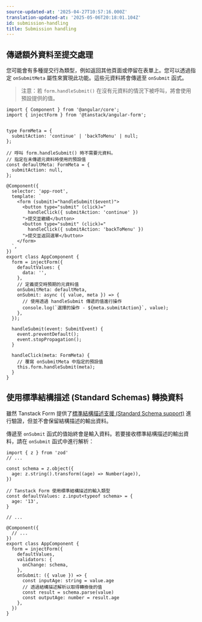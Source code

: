 ```yaml
---
source-updated-at: '2025-04-27T10:57:16.000Z'
translation-updated-at: '2025-05-06T20:18:01.104Z'
id: submission-handling
title: Submission handling
---
```


## 傳遞額外資料至提交處理

您可能會有多種提交行為類型，例如返回其他頁面或停留在表單上。您可以透過指定 `onSubmitMeta` 屬性來實現此功能。這些元資料將會傳遞至 `onSubmit` 函式。

> 注意：若 `form.handleSubmit()` 在沒有元資料的情況下被呼叫，將會使用預設提供的值。

```angular-ts
import { Component } from '@angular/core';
import { injectForm } from '@tanstack/angular-form';


type FormMeta = {
  submitAction: 'continue' | 'backToMenu' | null;
};

// 呼叫 form.handleSubmit() 時不需要元資料。
// 指定在未傳遞元資料時使用的預設值
const defaultMeta: FormMeta = {
  submitAction: null,
};

@Component({
  selector: 'app-root',
  template: `
    <form (submit)="handleSubmit($event)">
      <button type="submit" (click)="
        handleClick({ submitAction: 'continue' })
      ">提交並繼續</button>
      <button type="submit" (click)="
        handleClick({ submitAction: 'backToMenu' })
      ">提交並返回選單</button>
    </form>
  `,
})
export class AppComponent {
  form = injectForm({
    defaultValues: {
      data: '',
    },
    // 定義提交時預期的元資料值
    onSubmitMeta: defaultMeta,
    onSubmit: async ({ value, meta }) => {
      // 使用透過 handleSubmit 傳遞的值進行操作
      console.log(`選擇的操作 - ${meta.submitAction}`, value);
    },
  });

  handleSubmit(event: SubmitEvent) {
    event.preventDefault();
    event.stopPropagation();
  }

  handleClick(meta: FormMeta) {
    // 覆寫 onSubmitMeta 中指定的預設值
    this.form.handleSubmit(meta);
  }
}
```

## 使用標準結構描述 (Standard Schemas) 轉換資料

雖然 Tanstack Form 提供了[標準結構描述支援 (Standard Schema support)](./validation.md) 進行驗證，但並不會保留結構描述的輸出資料。

傳遞至 `onSubmit` 函式的值始終會是輸入資料。若要接收標準結構描述的輸出資料，請在 `onSubmit` 函式中進行解析：

```tsx
import { z } from 'zod'
// ...

const schema = z.object({
  age: z.string().transform((age) => Number(age)),
})

// Tanstack Form 使用標準結構描述的輸入類型
const defaultValues: z.input<typeof schema> = {
  age: '13',
}

// ...

@Component({
  // ...
})
export class AppComponent {
  form = injectForm({
    defaultValues,
    validators: {
      onChange: schema,
    },
    onSubmit: ({ value }) => {
      const inputAge: string = value.age
      // 透過結構描述解析以取得轉換後的值
      const result = schema.parse(value)
      const outputAge: number = result.age
    },
  })
}
```
